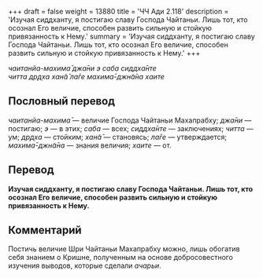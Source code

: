 +++
draft = false
weight = 13880
title = 'ЧЧ Ади 2.118'
description = 'Изучая сиддханту, я постигаю славу Господа Чайтаньи. Лишь тот, кто осознал Его величие, способен развить сильную и стойкую привязанность к Нему.'
summary = 'Изучая сиддханту, я постигаю славу Господа Чайтаньи. Лишь тот, кто осознал Его величие, способен развить сильную и стойкую привязанность к Нему.'
+++

_чаитанйа-махима̄ джа̄ни э саба сиддха̄нте  
читта др̣д̣ха хан̃а̄ ла̄ге махима̄-джн̃а̄на хаите_

## Пословный перевод

_чаитанйа_\-_махима̄_ — величие Господа Чайтаньи Махапрабху; _джа̄ни_ — постигаю; _э_ — в этих; _саба_ — всех; _сиддха̄нте_ — заключениях; _читта_ — ум; _др̣д̣ха_ — стойким; _хан̃а̄_ — становясь; _ла̄ге_ — утверждается; _махима̄_\-_джн̃а̄на_ — знания величия; _хаите_ — от.

## Перевод

**Изучая сиддханту, я постигаю славу Господа Чайтаньи. Лишь тот, кто осознал Его величие, способен развить сильную и стойкую привязанность к Нему.**

## Комментарий

Постичь величие Шри Чайтаньи Махапрабху можно, лишь обогатив себя знанием о Кришне, полученным на основе добросовестного изучения выводов, которые сделали _ачарьи_.
